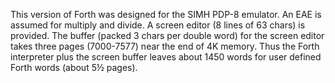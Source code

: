 This version of Forth was designed for the SIMH PDP-8 emulator. An EAE is assumed for multiply and divide. A screen editor (8 lines of 63 chars) is provided. The buffer (packed 3 chars per double word) for the screen editor takes three pages (7000-7577) near the end of 4K memory. Thus the Forth interpreter plus the screen buffer leaves about 1450 words for user defined Forth words (about 5½ pages).
